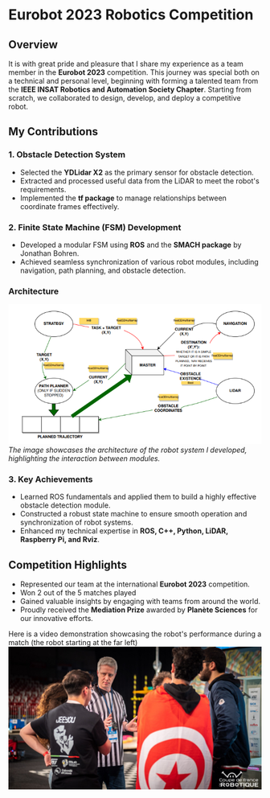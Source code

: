 # Eurobot 2023 Robotics Competition 

## Overview
It is with great pride and pleasure that I share my experience as a team member in the **Eurobot 2023** competition. This journey was special both on a technical and personal level, beginning with forming a talented team from the **IEEE INSAT Robotics and Automation Society Chapter**. Starting from scratch, we collaborated to design, develop, and deploy a competitive robot.

## My Contributions

### 1. Obstacle Detection System
- Selected the **YDLidar X2** as the primary sensor for obstacle detection.
- Extracted and processed useful data from the LiDAR to meet the robot's requirements.
- Implemented the **tf package** to manage relationships between coordinate frames effectively.

### 2. Finite State Machine (FSM) Development
- Developed a modular FSM using **ROS** and the **SMACH package** by Jonathan Bohren.
- Achieved seamless synchronization of various robot modules, including navigation, path planning, and obstacle detection.
### Architecture
![Robot Architecture](architecture.PNG)  
*The image showcases the architecture of the robot system I developed, highlighting the interaction between modules.*

### 3. Key Achievements
- Learned ROS fundamentals and applied them to build a highly effective obstacle detection module.
- Constructed a robust state machine to ensure smooth operation and synchronization of robot systems.
- Enhanced my technical expertise in **ROS, C++, Python, LiDAR, Raspberry Pi, and Rviz**.

## Competition Highlights
- Represented our team at the international **Eurobot 2023** competition.
- Won 2 out of the 5 matches played
- Gained valuable insights by engaging with teams from around the world.
- Proudly received the **Mediation Prize** awarded by **Planète Sciences** for our innovative efforts.

Here is a video demonstration showcasing the robot's performance during a match (the robot starting at the far left) 
[![Video Demo](Eurobot2023.jpg)](https://youtu.be/gUOLUVctS2A?si=X9hey5eTPo2sVlZm)
 


